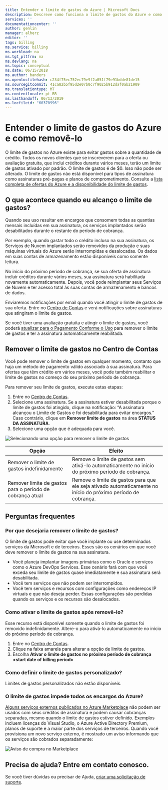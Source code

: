 ```yaml
---
title: Entender o limite de gastos do Azure | Microsoft Docs
description: Descreve como funciona o limite de gastos do Azure e como removê-lo
services: ''
documentationcenter: ''
author: genlin
manager: alherz
editor: ''
tags: billing
ms.service: billing
ms.workload: na
ms.tgt_pltfrm: na
ms.devlang: na
ms.topic: conceptual
ms.date: 06/15/2018
ms.author: banders
ms.openlocfilehash: c234f75ec752ec79e9f2a051f79e91bdde81de15
ms.sourcegitcommit: 41ca82b5f95d2e07b0c7f9025b912daf0ab21909
ms.translationtype: MT
ms.contentlocale: pt-BR
ms.lasthandoff: 06/13/2019
ms.locfileid: "60370996"
---
```

# <a name="understand-azure-spending-limit-and-how-to-remove-it"></a>Entender o limite de gastos do Azure e como removê-lo

O limite de gastos no Azure existe para evitar gastos sobre a quantidade de crédito. Todos os novos clientes que se inscreverem para a oferta ou avaliação gratuita, que inclui créditos durante vários meses, terão um limite de gastos ativado por padrão. O limite de gastos é de $0. Isso não pode ser alterado. O limite de gastos não está disponível para tipos de assinatura como assinaturas pré-pagas e planos de comprometimento. Consulte a [lista completa de ofertas do Azure e a disponibilidade do limite de gastos](https://azure.microsoft.com/support/legal/offer-details/).

## <a name="what-happens-when-i-reach-the-spending-limit"></a>O que acontece quando eu alcanço o limite de gastos?

Quando seu uso resultar em encargos que consomem todas as quantias mensais incluídas em sua assinatura, os serviços implantados serão desabilitados durante o restante do período de cobrança. 

Por exemplo, quando gastar todo o crédito incluso na sua assinatura, os Serviços de Nuvem implantados serão removidos da produção e suas máquinas virtuais do Azure serão interrompidas e desalocadas. Os dados em suas contas de armazenamento estão disponíveis como somente leitura.

No início do próximo período de cobrança, se sua oferta de assinatura incluir créditos durante vários meses, sua assinatura será habilitada novamente automaticamente. Depois, você pode reimplantar seus Serviços de Nuvem e ter acesso total às suas contas de armazenamento e bancos de dados.

Enviaremos notificações por email quando você atingir o limite de gastos de sua oferta. Entre no [Centro de Contas](https://account.windowsazure.com/Subscriptions) e verá notificações sobre assinaturas que atingiram o limite de gastos.

Se você tiver uma avaliação gratuita e atingir o limite de gastos, você poderá [atualizar para o Pagamento Conforme o Uso](billing-upgrade-azure-subscription.md) para remover o limite de gastos e ter a assinatura automaticamente reabilitada.

<a id="remove"></a>

## <a name="remove-the-spending-limit-in-account-center"></a>Remover o limite de gastos no Centro de Contas

Você pode remover o limite de gastos em qualquer momento, contanto que haja um método de pagamento válido associado à sua assinatura. Para ofertas que têm crédito em vários meses, você pode também reabilitar o limite de gastos no começo do seu próximo período de cobrança.

Para remover seu limite de gastos, execute estas etapas:

1. Entre no [Centro de Contas](https://account.windowsazure.com/Subscriptions).
1. Selecione uma assinatura. Se a assinatura estiver desabilitada porque o limite de gastos foi atingido, clique na notificação: “A assinatura alcançou o Limite de Gastos e foi desabilitada para evitar encargos.” Caso contrário, clique em **Remover limite de gastos** na área **STATUS DA ASSINATURA**.
1. Selecione uma opção que é adequada para você.

![Selecionando uma opção para remover o limite de gastos](./media/billing-spending-limit/remove-spending-limit.PNG)

|Opção|Efeito|
|-------|-----|
|Remover o limite de gastos indefinidamente|Remove o limite de gastos sem ativá-lo automaticamente no início do próximo período de cobrança.|
|Remover limite de gastos para o período de cobrança atual|Remove o limite de gastos para que ele seja ativado automaticamente no início do próximo período de cobrança.|

## <a name="frequently-asked-questions"></a>Perguntas frequentes

### <a name="why-would-i-want-to-remove-the-spending-limit"></a>Por que desejaria remover o limite de gastos?

O limite de gastos pode evitar que você implante ou use determinados serviços da Microsoft e de terceiros. Esses são os cenários em que você deve remover o limite de gastos na sua assinatura.

* Você planeja implantar imagens primárias como o Oracle e serviços como o Azure DevOps Services. Esse cenário fará com que você exceda seu limite de gastos quase imediatamente e sua assinatura será desabilitada.
* Você tem serviços que não podem ser interrompidos.
* Você tem serviços e recursos com configurações como endereços IP virtuais e que não deseja perder. Essas configurações são perdidas quando os serviços e os recursos são desalocados.

### <a name="how-do-i-turn-on-the-spending-limit-after-removing-it"></a>Como ativar o limite de gastos após removê-lo?

Esse recurso está disponível somente quando o limite de gastos foi removido indefinidamente. Altere-o para ativá-lo automaticamente no início do próximo período de cobrança.

1. Entre no [Centro de Contas](https://account.windowsazure.com/Subscriptions).
1. Clique na faixa amarela para alterar a opção de limite de gastos.
1. Escolha **Ativar o limite de gastos no próximo período de cobrança \<start date of billing period\>**

### <a name="how-do-i-set-a-custom-spending-limit"></a>Como definir o limite de gastos personalizado?

Limites de gastos personalizados não estão disponíveis.

### <a name="does-the-spending-limit-prevent-all-charges-from-azure"></a>O limite de gastos impede todos os encargos do Azure?

[Alguns serviços externos publicados no Azure Marketplace](billing-understand-your-azure-marketplace-charges.md) não podem ser usados com seus créditos de assinatura e podem causar cobranças separadas, mesmo quando o limite de gastos estiver definido. Exemplos incluem licenças do Visual Studio, o Azure Active Directory Premium, planos de suporte e a maior parte dos serviços de terceiros. Quando você provisiona um novo serviço externo, é mostrado um aviso informando que os serviços são cobrados separadamente:

![Aviso de compra no Marketplace](./media/billing-understand-your-azure-marketplace-charges/marketplace-warning.PNG)

## <a name="need-help-contact-us"></a>Precisa de ajuda? Entre em contato conosco.

Se você tiver dúvidas ou precisar de Ajuda, [criar uma solicitação de suporte](https://go.microsoft.com/fwlink/?linkid=2083458).
